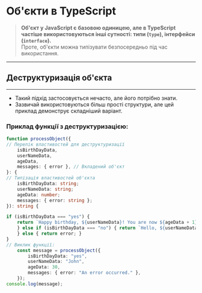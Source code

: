 # Об'єкти в TypeScript

> **Об'єкт у JavaScript є базовою одиницею, але в TypeScript частіше використовуються інші сутності: типи (`type`), інтерфейси (`interface`).**  
> Проте, об'єкти можна типізувати безпосередньо під час використання.

---
## Деструктуризація об'єкта

---

- Такий підхід застосовується нечасто, але його потрібно знати.
- Зазвичай використовуються більш прості структури, але цей приклад демонструє складніший варіант.
### Приклад функції з деструктуризацією:

```ts
function processObject({ 
// Перелік властивостей для деструктуризації 
	isBirthDayData, 
	userNameData, 
	ageData, 
	messages: { error }, // Вкладений об'єкт 
}: { 
// Типізація властивостей об'єкта 
	isBirthDayData: string; 
	userNameData: string; 
	ageData: number; 
	messages: { error: string }; 
}): string {

if (isBirthDayData === "yes") {
	return `Happy birthday, ${userNameData}! You are now ${ageData + 1} years old!`; 
	} else if (isBirthDayData === "no") { return `Hello, ${userNameData}. You are ${ageData} years old.`; 
	} else { return error; } 
} 
// Виклик функції: 
	const message = processObject({
		isBirthDayData: "yes", 
		userNameData: "John",
		ageData: 30, 
		messages: { error: "An error occurred." }, 
	}); 
console.log(message);
```
